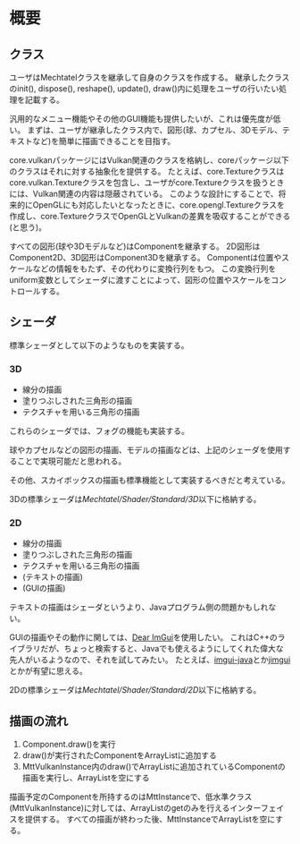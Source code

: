 # 概要

## クラス

ユーザはMechtatelクラスを継承して自身のクラスを作成する。
継承したクラスのinit(), dispose(), reshape(), update(), draw()内に処理をユーザの行いたい処理を記載する。

汎用的なメニュー機能やその他のGUI機能も提供したいが、これは優先度が低い。
まずは、ユーザが継承したクラス内で、図形(球、カプセル、3Dモデル、テキストなど)を簡単に描画できることを目指す。

core.vulkanパッケージにはVulkan関連のクラスを格納し、coreパッケージ以下のクラスはそれに対する抽象化を提供する。
たとえば、core.Textureクラスはcore.vulkan.Textureクラスを包含し、ユーザがcore.Textureクラスを扱うときには、Vulkan関連の内容は隠蔽されている。
このような設計にすることで、将来的にOpenGLにも対応したいとなったときに、core.opengl.Textureクラスを作成し、core.TextureクラスでOpenGLとVulkanの差異を吸収することができる(と思う)。

すべての図形(球や3Dモデルなど)はComponentを継承する。
2D図形はComponent2D、3D図形はComponent3Dを継承する。
Componentは位置やスケールなどの情報をもたず、その代わりに変換行列をもつ。
この変換行列をuniform変数としてシェーダに渡すことによって、図形の位置やスケールをコントロールする。

## シェーダ

標準シェーダとして以下のようなものを実装する。

### 3D

- 線分の描画
- 塗りつぶしされた三角形の描画
- テクスチャを用いる三角形の描画

これらのシェーダでは、フォグの機能も実装する。

球やカプセルなどの図形の描画、モデルの描画などは、上記のシェーダを使用することで実現可能だと思われる。

その他、スカイボックスの描画も標準機能として実装するべきだと考えている。

3Dの標準シェーダは*Mechtatel/Shader/Standard/3D*以下に格納する。

### 2D

- 線分の描画
- 塗りつぶしされた三角形の描画
- テクスチャを用いる三角形の描画
- (テキストの描画)
- (GUIの描画)

テキストの描画はシェーダというより、Javaプログラム側の問題かもしれない。

GUIの描画やその動作に関しては、[Dear ImGui](https://github.com/ocornut/imgui)を使用したい。
これはC++のライブラリだが、ちょっと検索すると、Javaでも使えるようにしてくれた偉大な先人がいるようなので、それを試してみたい。
たとえば、[imgui-java](https://github.com/SpaiR/imgui-java)とか[jimgui](https://github.com/ice1000/jimgui)とかが有望に思える。

2Dの標準シェーダは*Mechtatel/Shader/Standard/2D*以下に格納する。

## 描画の流れ

1. Component.draw()を実行
2. draw()が実行されたComponentをArrayListに追加する
3. MttVulkanInstance内のdraw()でArrayListに追加されているComponentの描画を実行し、ArrayListを空にする

描画予定のComponentを所持するのはMttInstanceで、低水準クラス(MttVulkanInstance)に対しては、ArrayListのgetのみを行えるインターフェイスを提供する。
すべての描画が終わった後、MttInstanceでArrayListを空にする。

